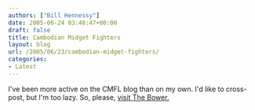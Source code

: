 ```yaml
---
authors: ["Bill Hennessy"]
date: 2005-06-24 03:48:47+00:00
draft: false
title: Cambodian Midget Fighters
layout: blog
url: /2005/06/23/cambodian-midget-fighters/
categories:
- Latest
---
```


I've been more active on the CMFL blog than on my own.  I'd like to cross-post, but I'm too lazy.  So, please, [visit The Bower.](https://thebower.blogspot.com/)
